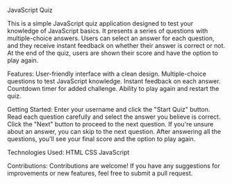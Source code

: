 JavaScript Quiz

This is a simple JavaScript quiz application designed to test your knowledge of JavaScript basics. 
It presents a series of questions with multiple-choice answers. Users can select an answer for each question, 
and they receive instant feedback on whether their answer is correct or not. At the end of the quiz, users are shown their score and have the option to play again.

Features:
  User-friendly interface with a clean design.
  Multiple-choice questions to test JavaScript knowledge.
  Instant feedback on each answer.
  Countdown timer for added challenge.
  Ability to play again and restart the quiz.

Getting Started:
  Enter your username and click the "Start Quiz" button.
  Read each question carefully and select the answer you believe is correct.
  Click the "Next" button to proceed to the next question.
  If you're unsure about an answer, you can skip to the next question.
  After answering all the questions, you'll see your final score and the option to play again.

Technologies Used:
  HTML
  CSS
  JavaScript



Contributions:
  Contributions are welcome! If you have any suggestions for improvements or new features, feel free to submit a pull request.
